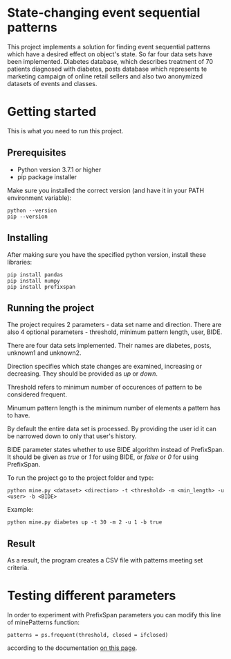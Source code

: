 # State-changing event sequential patterns
This project implements a solution for finding event sequential patterns which have a desired effect on object's state. So far four data sets have been implemented. Diabetes database, which describes treatment of 70 patients diagnosed with diabetes, posts database which represents te marketing campaign of online retail sellers and also two anonymized datasets of events and classes.

# Getting started
This is what you need to run this project.

## Prerequisites
* Python version 3.7.1 or higher
* pip package installer

Make sure you installed the correct version (and have it in your PATH environment variable):
```
python --version
pip --version
```

## Installing
After making sure you have the specified python version, install these libraries:
```
pip install pandas
pip install numpy
pip install prefixspan
```

## Running the project
The project requires 2 parameters - data set name and direction.
There are also 4 optional parameters - threshold, minimum pattern length, user, BIDE.

There are four data sets implemented. Their names are diabetes, posts, unknown1 and unknown2.

Direction specifies which state changes are examined, increasing or decreasing. They should be provided as *up* or *down*.

Threshold refers to minimum number of occurences of pattern to be considered frequent.

Minumum pattern length is the minimum number of elements a pattern has to have.

By default the entire data set is processed. By providing the user id it can be narrowed down to only that user's history.

BIDE parameter states whether to use BIDE algorithm instead of PrefixSpan. It should be given as *true* or *1* for using BIDE, or *false* or *0* for using PrefixSpan.

To run the project go to the project folder and type:
```
python mine.py <dataset> <direction> -t <threshold> -m <min_length> -u <user> -b <BIDE>
```
Example:
```
python mine.py diabetes up -t 30 -m 2 -u 1 -b true
```


## Result
As a result, the program creates a CSV file with patterns meeting set criteria.

# Testing different parameters
In order to experiment with PrefixSpan parameters you can modify this line of minePatterns function:
```
patterns = ps.frequent(threshold, closed = ifclosed)
```
according to the documentation [on this page](https://pypi.org/project/prefixspan/).